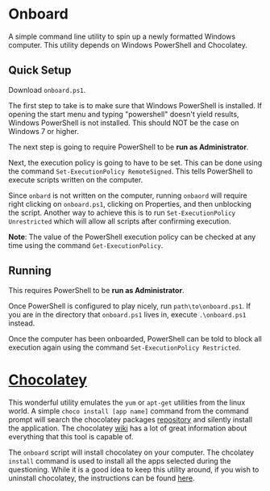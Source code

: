 # Onboard

A simple command line utility to spin up a newly formatted Windows computer. This utility depends on Windows PowerShell and Chocolatey. 

## Quick Setup

Download `onboard.ps1`.

The first step to take is to make sure that Windows PowerShell is installed. If opening the start menu and typing "powershell" doesn't yield results, Windows PowerShell is not installed. This should NOT be the case on Windows 7 or higher. 

The next step is going to require PowerShell to be **run as Administrator**. 

Next, the execution policy is going to have to be set. This can be done using the command `Set-ExecutionPolicy RemoteSigned`. This tells PowerShell to execute scripts written on the computer. 

Since `onbard` is not written on the computer, running `onbaord` will require right clicking on `onboard.ps1`, clicking on Properties, and then unblocking the script. Another way to achieve this is to run `Set-ExecutionPolicy Unrestricted` which will allow all scripts after confirming execution. 

**Note**: The value of the PowerShell execution policy can be checked at any time using the command `Get-ExecutionPolicy`. 

## Running

This requires PowerShell to be **run as Administrator**.

Once PowerShell is configured to play nicely, run `path\to\onboard.ps1`. If you are in the directory that `onboard.ps1` lives in, execute `.\onboard.ps1` instead. 

Once the computer has been onboarded, PowerShell can be told to block all execution again using the command `Set-ExecutionPolicy Restricted`. 

# [Chocolatey](https://chocolatey.org/)

This wonderful utility emulates the `yum` or `apt-get` utilities from the linux world. A simple `choco install [app name]` command from the command prompt will search the chocolatey packages [repository](https://chocolatey.org/packages) and silently install the application. The chocolatey [wiki](https://github.com/chocolatey/choco/wiki) has a lot of great information about everything that this tool is capable of. 

The `onboard` script will install chocolatey on your computer. The chcolatey `install` command is used to install all the apps selected during the questioning. While it is a good idea to keep this utility around, if you wish to uninstall chocolatey, the instructions can be found [here](https://github.com/chocolatey/choco/wiki/Uninstallation). 

